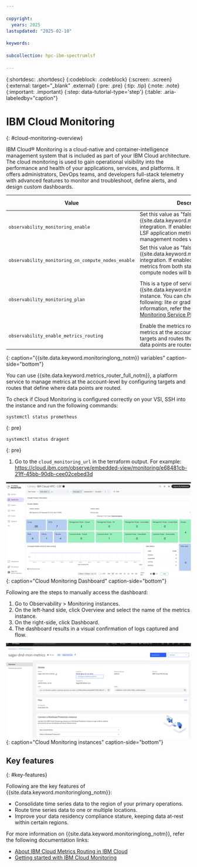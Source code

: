 ```yaml
---

copyright:
  years: 2025
lastupdated: "2025-02-10"

keywords: 

subcollection: hpc-ibm-spectrumlsf

---
```


{:shortdesc: .shortdesc}
{:codeblock: .codeblock}
{:screen: .screen}
{:external: target="_blank" .external}
{:pre: .pre}
{:tip: .tip}
{:note: .note}
{:important: .important}
{:step: data-tutorial-type='step'}
{:table: .aria-labeledby="caption"}

# IBM Cloud Monitoring
{: #cloud-monitoring-overview}

IBM Cloud® Monitoring is a cloud-native and container-intelligence management system that is included as part of your IBM Cloud architecture. The cloud monitoring is used to gain operational visibility into the performance and health of your applications, services, and platforms. It offers administrators, DevOps teams, and developers full-stack telemetry with advanced features to monitor and troubleshoot, define alerts, and design custom dashboards.

| Value | Description | Type | Default value | Validation |
| ----- | ----------- | --------------- | ------------ | ------------ |
| `observability_monitoring_enable` | Set this value as "false" to disable the {{site.data.keyword.monitoringlong_notm}} integration. If enabled, infrastructure and LSF application metrics only from management nodes will be captured. | bool | true |
| `observability_monitoring_on_compute_nodes_enable` | Set this value as "false" to disable {{site.data.keyword.monitoringlong_notm}} integration. If enabled, infrastructure metrics from both static and dynamic compute nodes will be captured. | bool | false |
| `observability_monitoring_plan` | This is a type of service plan for {{site.data.keyword.monitoringlong_notm}} instance. You can choose one of the following: lite or graduated-tier. For more information, refer the [IBM Cloud Monitoring Service Plans](/docs/monitoring?topic=monitoring-service_plans). | string | "graduated-tier" | * Condition: Validates if the value matches lite or graduated-tier.  \n * Error Message: "Please enter a valid plan for {{site.data.keyword.monitoringlong_notm}}, for all details visit https://cloud.ibm.com/docs/monitoring?topic=monitoring-service_plans." |
| `observability_enable_metrics_routing` | Enable the metrics routing to manage metrics at the account level by configuring targets and routes that define how the data points are routed. | bool | false |
{: caption="{{site.data.keyword.monitoringlong_notm}} variables" caption-side="bottom"}

You can use {{site.data.keyword.metrics_router_full_notm}}, a platform service to manage metrics at the account-level by configuring targets and routes that define where data points are routed.

To check if Cloud Monitoring is configured correctly on your VSI, SSH into the instance and run the following commands:

```
systemctl status prometheus
```
{: pre}

```
systemctl status dragent
```
{: pre}

1. Go to the `cloud_monitoring_url` in the terraform output.
  For example: https://cloud.ibm.com/observe/embedded-view/monitoring/e68481cb-21ff-45bb-90db-cee02cebed3d  

  ![Architecture diagram.](images/cloud_monitoring_dashboard.png "Cloud Monitoring Dashboard"){: caption="Cloud Monitoring Dashboard" caption-side="bottom"}

  Following are the steps to manually access the dashboard:
  
1. Go to Observability > Monitoring instances.
2. On the left-hand side, click Overview and select the name of the metrics instance.
3. On the right-side, click Dashboard.
4. The dashboard results in a visual confirmation of logs captured and flow.

  ![Architecture diagram.](images/monitoring_instances.png "Cloud Monitoring instances"){: caption="Cloud Monitoring instances" caption-side="bottom"}

## Key features
{: #key-features}

Following are the key features of {{site.data.keyword.monitoringlong_notm}}:

* Consolidate time series data to the region of your primary operations.
* Route time series data to one or multiple locations.
* Improve your data residency compliance stature, keeping data at-rest within certain regions.

For more information on {{site.data.keyword.monitoringlong_notm}}, refer the following documentation links:
* [About IBM Cloud Metrics Routing in IBM Cloud](/docs/metrics-router?topic=metrics-router-about&interface=ui)
* [Getting started with IBM Cloud Monitoring](/docs/monitoring?topic=monitoring-getting-started)
